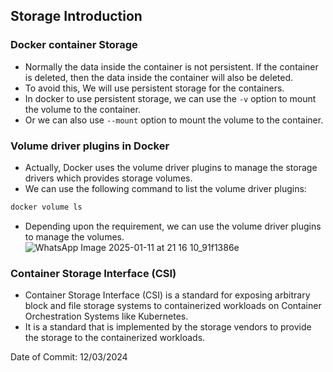 ## Storage Introduction

### Docker container Storage

- Normally the data inside the container is not persistent. If the container is deleted, then the data inside the container will also be deleted.
- To avoid this, We will use persistent storage for the containers.
- In docker to use persistent storage, we can use the `-v` option to mount the volume to the container.
- Or we can also use `--mount` option to mount the volume to the container.

### Volume driver plugins in Docker

- Actually, Docker uses the volume driver plugins to manage the storage drivers which provides storage volumes.
- We can use the following command to list the volume driver plugins:

```bash
docker volume ls
```
- Depending upon the requirement, we can use the volume driver plugins to manage the volumes.
![WhatsApp Image 2025-01-11 at 21 16 10_91f1386e](https://github.com/user-attachments/assets/ee15c4c1-0c29-46d5-80db-fdd69a5915cd)

### Container Storage Interface (CSI)

- Container Storage Interface (CSI) is a standard for exposing arbitrary block and file storage systems to containerized workloads on Container Orchestration Systems like Kubernetes.
- It is a standard that is implemented by the storage vendors to provide the storage to the containerized workloads.

Date of Commit: 12/03/2024
